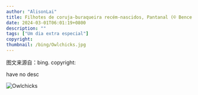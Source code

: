 ```yaml
---
author: "AlisonLai"
title: Filhotes de coruja-buraqueira recém-nascidos, Pantanal (© Bence Mate/Minden)
date: 2024-03-01T06:01:19+0800
description: ""
tags: ["Um dia extra especial"]
copyright: 
thumbnail: /bing/Owlchicks.jpg
---
```

图文来源自：bing.  copyright: 

have no desc

![Owlchicks](/bing/Owlchicks.jpg)